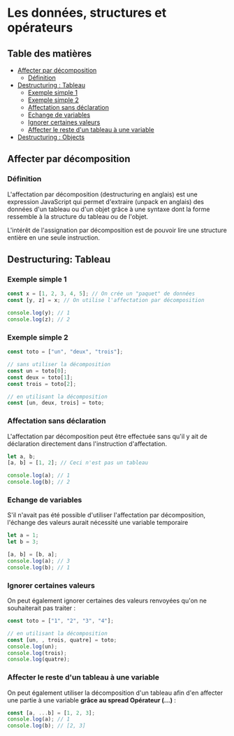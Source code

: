 # Les données, structures et opérateurs

## Table des matières

- [Affecter par décomposition](#affecter-par-décomposition)
  - [Définition](#définition)
- [Destructuring : Tableau](#destructuring-tableau)
  - [Exemple simple 1](#exemple-simple-1)
  - [Exemple simple 2](#exemple-simple-2)
  - [Affectation sans déclaration](#affectation-sans-déclaration)
  - [Echange de variables](#echange-de-variables)
  - [Ignorer certaines valeurs](#ignorer-certaines-valeurs)
  - [Affecter le reste d'un tableau à une variable](#affecter-le-reste-dun-tableau-à-une-variable)
- [Destructuring : Objects]()

## Affecter par décomposition

### Définition

L'affectation par décomposition (destructuring en anglais) est une expression JavaScript qui permet d'extraire (unpack en anglais) des données d'un tableau ou d'un objet grâce à une syntaxe dont la forme ressemble à la structure du tableau ou de l'objet.

L'intérêt de l'assignation par décomposition est de pouvoir lire une structure entière en une seule instruction.

## Destructuring: Tableau

### Exemple simple 1

```js
const x = [1, 2, 3, 4, 5]; // On crée un "paquet" de données
const [y, z] = x; // On utilise l'affectation par décomposition

console.log(y); // 1
console.log(z); // 2
```

### Exemple simple 2

```js
const toto = ["un", "deux", "trois"];

// sans utiliser la décomposition
const un = toto[0];
const deux = toto[1];
const trois = toto[2];

// en utilisant la décomposition
const [un, deux, trois] = toto;
```

### Affectation sans déclaration

L'affectation par décomposition peut être effectuée sans qu'il y ait de déclaration directement dans l'instruction d'affectation.

```js
let a, b;
[a, b] = [1, 2]; // Ceci n'est pas un tableau

console.log(a); // 1
console.log(b); // 2
```

### Echange de variables

S'il n'avait pas été possible d'utiliser l'affectation par décomposition, l'échange des valeurs aurait nécessité une variable temporaire

```js
let a = 1;
let b = 3;

[a, b] = [b, a];
console.log(a); // 3
console.log(b); // 1
```

### Ignorer certaines valeurs

On peut également ignorer certaines des valeurs renvoyées qu'on ne souhaiterait pas traiter :

```js
const toto = ["1", "2", "3", "4"];

// en utilisant la décomposition
const [un, , trois, quatre] = toto;
console.log(un);
console.log(trois);
console.log(quatre);
```

### Affecter le reste d'un tableau à une variable

On peut également utiliser la décomposition d'un tableau afin d'en affecter une partie à une variable **grâce au spread Opérateur (...)** :

```js
const [a, ...b] = [1, 2, 3];
console.log(a); // 1
console.log(b); // [2, 3]
```
